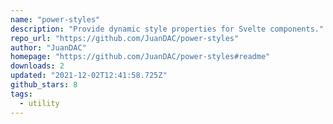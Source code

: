 ```yaml
---
name: "power-styles"
description: "Provide dynamic style properties for Svelte components."
repo_url: "https://github.com/JuanDAC/power-styles"
author: "JuanDAC"
homepage: "https://github.com/JuanDAC/power-styles#readme"
downloads: 2
updated: "2021-12-02T12:41:58.725Z"
github_stars: 8
tags: 
  - utility
---
```

